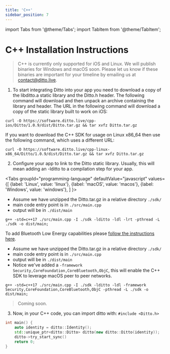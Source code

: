 ```yaml
---
title: 'C++'
sidebar_position: 7
---
```


import Tabs from '@theme/Tabs';
import TabItem from '@theme/TabItem';

# C++ Installation Instructions

> C++ is currently only supported for iOS and Linux. We will publish binaries for Windows and macOS soon. Please let us know if these binaries are important for your timeline by emailing us at [contact@ditto.live](mailto:contact@ditto.live).

1. To start integrating Ditto into your app you need to download a copy of the libditto.a static library and the Ditto.h header. The following command will download and then unpack an archive containing the library and header. The URL in the following command will download a copy of the static library built to work on iOS:

```
curl -O https://software.ditto.live/cpp-ios/Ditto/1.0.9/dist/Ditto.tar.gz && tar xvfz Ditto.tar.gz
```

If you want to download the C++ SDK for usage on Linux x86_64 then use the following command, which uses a different URL:

```
curl -O https://software.ditto.live/cpp-linux-x86_64/Ditto/1.0.9/dist/Ditto.tar.gz && tar xvfz Ditto.tar.gz
```

2. Configure your app to link to the Ditto static library. Usually, this will mean adding an -lditto to a compilation step for your app.

<Tabs
  groupId="programming-language"
  defaultValue="javascript"
  values={[
    {label: 'Linux', value: 'linux'},
    {label: 'macOS', value: 'macos'},
    {label: 'Windows', value: 'windows'},
  ]
}>
<TabItem value="linux">

* Assume we have unzipped the Ditto.tar.gz in a relative directory `./sdk/` 
* main code entry point is in `./src/main.cpp`
* output will be in `./dist/main`

```shell
g++ -std=c++17 ./src/main.cpp -I ./sdk -lditto -ldl -lrt -pthread -L ./sdk -o dist/main;
```

To add Bluetooth Low Energy capabilities please [follow the instructions here](./linux).

</TabItem>
<TabItem value="macos">

* Assume we have unzipped the Ditto.tar.gz in a relative directory `./sdk/` 
* main code entry point is in `./src/main.cpp`
* output will be in `./dist/main`
* Notice we've added a `-framework Security,CoreFoundation,CoreBluetooth,ObjC`, this will enable the C++ SDK to leverage macOS peer to peer networks.

```shell
g++ -std=c++17 ./src/main.cpp -I ./sdk -lditto -ldl -framework Security,CoreFoundation,CoreBluetooth,ObjC -pthread -L ./sdk -o dist/main;
```


</TabItem>
<TabItem value="windows">

> Coming soon.

</TabItem>
</Tabs>

3. Now, in your C++ code, you can import ditto with: `#include <Ditto.h>`

```cpp
int main() {
    auto identity = ditto::Identity();
    std::unique_ptr<ditto::Ditto> ditto(new ditto::Ditto(identity));
    ditto->try_start_sync()
    return 0;
}
```

